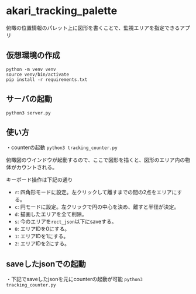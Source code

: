 # akari_tracking_palette

俯瞰の位置情報のパレット上に図形を書くことで、監視エリアを指定できるアプリ

## 仮想環境の作成
`python -m venv venv`  
`source venv/bin/activate`  
`pip install -r requirements.txt`  

## サーバの起動
`python3 server.py`  

## 使い方
・counterの起動
`python3 tracking_counter.py`  

俯瞰図のウインドウが起動するので、ここで図形を描くと、図形のエリア内の物体がカウントされる。  

キーボード操作は下記の通り  
- `r`: 四角形モードに設定。左クリックして離すまでの間の2点をエリアにする。  
- `c`: 円モードに設定。左クリックで円の中心を決め、離すと半径が決定。  
- `d`: 描画したエリアを全て削除。  
- `s`: 今のエリアを`rect_json`以下にsaveする。  
- `0`: エリアIDを0にする。  
- `1`: エリアIDを1にする。  
- `2`: エリアIDを2にする。  

## saveしたjsonでの起動
・下記でsaveしたjsonを元にcounterの起動が可能
`python3 tracking_counter.py`  
